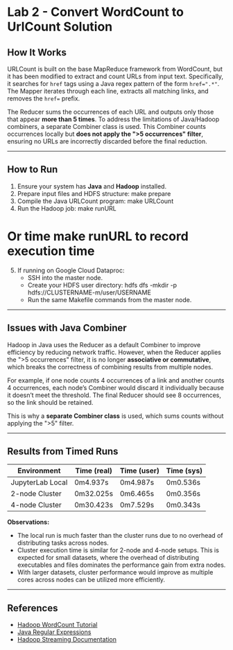# Lab 2 - Convert WordCount to UrlCount Solution

## How It Works
URLCount is built on the base MapReduce framework from WordCount, but it has been modified to extract and count URLs from input text. Specifically, it searches for `href` tags using a Java regex pattern of the form `href=".*"`. The Mapper iterates through each line, extracts all matching links, and removes the `href=` prefix.  

The Reducer sums the occurrences of each URL and outputs only those that appear **more than 5 times**. To address the limitations of Java/Hadoop combiners, a separate Combiner class is used. This Combiner counts occurrences locally but **does not apply the ">5 occurrences" filter**, ensuring no URLs are incorrectly discarded before the final reduction.

---

## How to Run

1. Ensure your system has **Java** and **Hadoop** installed.
2. Prepare input files and HDFS structure:
make prepare
3. Compile the Java URLCount program:
make URLCount
4. Run the Hadoop job:
make runURL
# Or time make runURL to record execution time
5. If running on Google Cloud Dataproc:
   - SSH into the master node.
   - Create your HDFS user directory:
hdfs dfs -mkdir -p hdfs://CLUSTERNAME-m/user/USERNAME
   - Run the same Makefile commands from the master node.

---

## Issues with Java Combiner
Hadoop in Java uses the Reducer as a default Combiner to improve efficiency by reducing network traffic. However, when the Reducer applies the ">5 occurrences" filter, it is no longer **associative or commutative**, which breaks the correctness of combining results from multiple nodes.  

For example, if one node counts 4 occurrences of a link and another counts 4 occurrences, each node’s Combiner would discard it individually because it doesn’t meet the threshold. The final Reducer should see 8 occurrences, so the link should be retained.  

This is why a **separate Combiner class** is used, which sums counts without applying the ">5" filter.

---

## Results from Timed Runs

| Environment       | Time (real) | Time (user) | Time (sys) |
|------------------|------------|------------|------------|
| JupyterLab Local  | 0m4.937s   | 0m4.987s   | 0m0.536s   |
| 2-node Cluster    | 0m32.025s  | 0m6.465s   | 0m0.356s   |
| 4-node Cluster    | 0m30.423s  | 0m7.529s   | 0m0.343s   |

**Observations:**  
- The local run is much faster than the cluster runs due to no overhead of distributing tasks across nodes.  
- Cluster execution time is similar for 2-node and 4-node setups. This is expected for small datasets, where the overhead of distributing executables and files dominates the performance gain from extra nodes.  
- With larger datasets, cluster performance would improve as multiple cores across nodes can be utilized more efficiently.

---

## References
- [Hadoop WordCount Tutorial](https://hadoop.apache.org/docs/stable/hadoop-mapreduce-client/hadoop-mapreduce-client-core/MapReduceTutorial.html)  
- [Java Regular Expressions](http://www.vogella.com/tutorials/JavaRegularExpressions/article.html)  
- [Hadoop Streaming Documentation](https://hadoop.apache.org/docs/stable/hadoop-streaming/HadoopStreaming.html)
